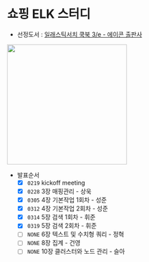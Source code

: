 # 쇼핑 ELK 스터디

- 선정도서 : [일래스틱서치 쿡북 3/e - 에이콘 출판사](https://www.aladin.co.kr/shop/wproduct.aspx?ISBN=K312534137&start=pnaver_02)
<img src=http://image.yes24.com/momo/TopCate2136/MidCate005/213548206.jpg width=280>

- 발표순서
    - [x] `0219` kickoff meeting
    - [x] `0228` 3장 매핑관리 - 상욱
    - [x] `0305` 4장 기본작업 1회차 - 성준
    - [x] `0312` 4장 기본작업 2회차 - 성준
    - [x] `0314` 5장 검색 1회차 - 휘준
    - [x] `0319` 5장 검색 2회차 - 휘준
    - [ ] `NONE` 6장 텍스트 및 수치형 쿼리 - 정혁
    - [ ] `NONE` 8장 집계 - 건영 
    - [ ] `NONE` 10장 클러스터와 노드 관리 - 슬아